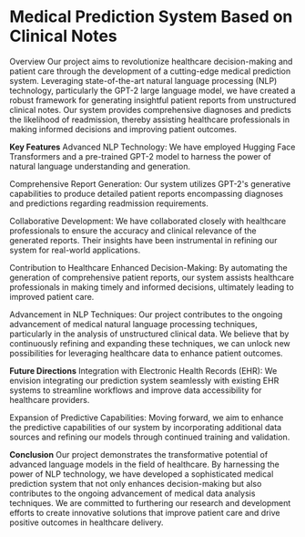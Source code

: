 # Medical Prediction System Based on Clinical Notes

Overview
Our project aims to revolutionize healthcare decision-making and patient care through the development of a cutting-edge medical prediction system. Leveraging state-of-the-art natural language processing (NLP) technology, particularly the GPT-2 large language model, we have created a robust framework for generating insightful patient reports from unstructured clinical notes. Our system provides comprehensive diagnoses and predicts the likelihood of readmission, thereby assisting healthcare professionals in making informed decisions and improving patient outcomes.

**Key Features**
Advanced NLP Technology: We have employed Hugging Face Transformers and a pre-trained GPT-2 model to harness the power of natural language understanding and generation.

Comprehensive Report Generation: Our system utilizes GPT-2's generative capabilities to produce detailed patient reports encompassing diagnoses and predictions regarding readmission requirements.

Collaborative Development: We have collaborated closely with healthcare professionals to ensure the accuracy and clinical relevance of the generated reports. Their insights have been instrumental in refining our system for real-world applications.

Contribution to Healthcare
Enhanced Decision-Making: By automating the generation of comprehensive patient reports, our system assists healthcare professionals in making timely and informed decisions, ultimately leading to improved patient care.

Advancement in NLP Techniques: Our project contributes to the ongoing advancement of medical natural language processing techniques, particularly in the analysis of unstructured clinical data. We believe that by continuously refining and expanding these techniques, we can unlock new possibilities for leveraging healthcare data to enhance patient outcomes.

**Future Directions**
Integration with Electronic Health Records (EHR): We envision integrating our prediction system seamlessly with existing EHR systems to streamline workflows and improve data accessibility for healthcare providers.

Expansion of Predictive Capabilities: Moving forward, we aim to enhance the predictive capabilities of our system by incorporating additional data sources and refining our models through continued training and validation.

**Conclusion**
Our project demonstrates the transformative potential of advanced language models in the field of healthcare. By harnessing the power of NLP technology, we have developed a sophisticated medical prediction system that not only enhances decision-making but also contributes to the ongoing advancement of medical data analysis techniques. We are committed to furthering our research and development efforts to create innovative solutions that improve patient care and drive positive outcomes in healthcare delivery.
